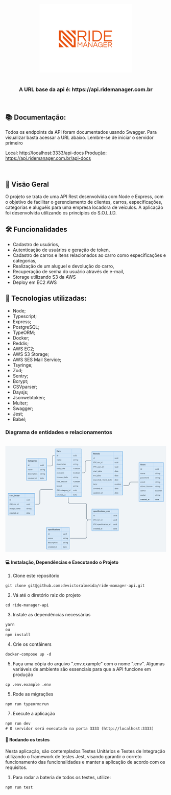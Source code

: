 <div align="center">
    <img src="./src/assets/logo.png" alt="Ride Manager Logo" />
</div>

</br>

<h3 align="center">
  A URL base da api é: https://api.ridemanager.com.br
</h3>

</br>

## 📚 Documentação:

Todos os endpoints da API foram documentados usando Swagger. Para visualizar basta acessar a URL abaixo. Lembre-se de iniciar o servidor primeiro

Local: http://localhost:3333/api-docs
Produção: https://api.ridemanager.com.br/api-docs

</br>

## 📌 Visão Geral

O projeto se trata de uma API Rest desenvolvida com Node e Express, com o objetivo de facilitar o gerenciamento de clientes, carros, especificações, categorias e aluguéis para uma empresa locadora de veículos. A aplicação foi desenvolvida utilizando os princípios do S.O.L.I.D.

## 🛠️ Funcionalidades

- Cadastro de usuários,
- Autenticação de usuários e geração de token,
- Cadastro de carros e itens relacionados ao carro como especificações e categorias,
- Realização de um aluguel e devolução do carro,
- Recuperação de senha do usuário através de e-mail,
- Storage utilizando S3 da AWS
- Deploy em EC2 AWS

## 🚀 Tecnologias utilizadas:

- Node;
- Typescript;
- Express;
- PostgreSQL;
- TypeORM;
- Docker;
- Reddis;
- AWS EC2;
- AWS S3 Storage;
- AWS SES Mail Service;
- Tsyringe;
- Zod;
- Sentry;
- Bcrypt;
- CSVparser;
- Daysjs;
- Jsonwebtoken;
- Multer;
- Swagger;
- Jest;
- Babel;


### Diagrama de entidades e relacionamentos

</br>
<div align="center">
  <img src="./src/assets/diagram.png" alt="Rotas da aplicação" />
</div>

#### 💻 Instalação, Dependências e Executando o Projeto

1. Clone este repositório

```shell
git clone git@github.com:devictoralmeida/ride-manager-api.git
```

2. Vá até o diretório raiz do projeto
```shell
cd ride-manager-api
```

3. Instale as dependências necessárias
```shell
yarn
ou
npm install
```

4. Crie os contâiners
```shell
docker-compose up -d
```

5. Faça uma cópia do arquivo ".env.example" com o nome ".env". Algumas variáveis ​​de ambiente são essenciais para que a API funcione em produção
```shell
cp .env.example .env
```

5. Rode as migrações
```shell
npm run typeorm:run
```

7. Execute a aplicação
```shell
npm run dev
# O servidor será executado na porta 3333 (http://localhost:3333)
```

#### 💉 Rodando os testes

Nesta aplicação, são contemplados Testes Unitários e Testes de Integração utilizando o framework de testes Jest, visando garantir o correto funcionamento das funcionalidades e manter a aplicação de acordo com os requisitos.

1. Para rodar a bateria de todos os testes, utilize:
```shell
npm run test
```